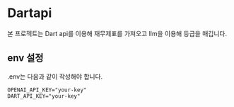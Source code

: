 # Dartapi
본 프로젝트는 Dart api를 이용해 재무제표를 가져오고 llm을 이용해 등급을 매깁니다.


## env 설정
.env는 다음과 같이 작성해야 합니다.

```
OPENAI_API_KEY="your-key"
DART_API_KEY="your-key"
```
